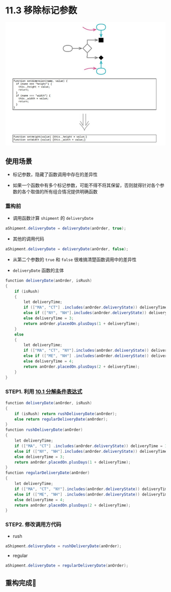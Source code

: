 <!--
 * @Author: FEIFEI SUN
 * @Description: 
 * @Detail: 
 * @Date: 2023-04-28 10:09:15
 * 
-->
# 11.3 移除标记参数

![](../img/11.3.jpg)

## 使用场景

- 标记参数，隐藏了函数调用中存在的差异性

- 如果一个函数中有多个标记参数，可能不得不将其保留，否则就得针对各个参数的各个取值的所有组合情况提供明确函数

### 重构前

- 调用函数计算 `shipment` 的 `deliveryDate`

```java
aShipment.deliveryDate = deliveryDate(anOrder, true);
```

- 其他的调用代码

```java
aShipment.deliveryDate = deliveryDate(anOrder, false);
```

- 从第二个参数的 `true` 和 `false` 很难搞清楚函数调用中的差异性

- `deliveryDate` 函数的主体

```java
function deliveryDate(anOrder, isRush)
{
    if (isRush)
    {
        let deliveryTime;
        if (["MA", "CT"] .includes(anOrder.deliveryState)) deliveryTime = 1;
        else if (["NY", "NH"].includes(anOrder.deliveryState)) deliveryTime = 2;
        else deliveryTime = 3;
        return anOrder.placedOn.plusDays(1 + deliveryTime);
    }
    else
    {
        let deliveryTime;
        if (["MA", "CT", "NY"].includes(anOrder.deliveryState)) deliveryTime = 2;
        else if (["ME", "NH"] .includes(anOrder.deliveryState)) deliveryTime = 3;
        else deliveryTime = 4;
        return anOrder.placedOn.plusDays(2 + deliveryTime);
    }
}
```

### STEP1. 利用 [10.1 分解条件表达式](../Chapter_10/10.1_decompose_consitional.md)

```java
function deliveryDate(anOrder, isRush)
{
    if (isRush) return rushDeliveryDate(anOrder);
    else return regularDeliveryDate(anOrder);
}
function rushDeliveryDate(anOrder)
{
    let deliveryTime;
    if (["MA", "CT"] .includes(anOrder.deliveryState)) deliveryTime = 1;
    else if (["NY", "NH"].includes(anOrder.deliveryState)) deliveryTime = 2;
    else deliveryTime = 3;
    return anOrder.placedOn.plusDays(1 + deliveryTime);
}
function regularDeliveryDate(anOrder)
{
    let deliveryTime;
    if (["MA", "CT", "NY"].includes(anOrder.deliveryState)) deliveryTime = 2;
    else if (["ME", "NH"] .includes(anOrder.deliveryState)) deliveryTime = 3;
    else deliveryTime = 4;
    return anOrder.placedOn.plusDays(2 + deliveryTime);
}
```

### STEP2. 修改调用方代码

- rush

```java
aShipment.deliveryDate = rushDeliveryDate(anOrder);
```

- regular

```java
aShipment.deliveryDate = regularDeliveryDate(anOrder);
```

## 重构完成🎀
